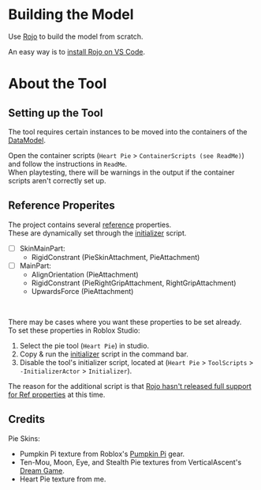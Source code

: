 # Building the Model

Use [Rojo](https://rojo.space/) to build the model from scratch.

An easy way is to [install Rojo on VS Code](https://rojo.space/docs/v7/getting-started/installation/).

# About the Tool

## Setting up the Tool

The tool requires certain instances to be moved into the containers of the [DataModel](https://create.roblox.com/docs/reference/engine/classes/DataModel).

Open the container scripts (`Heart Pie` > `ContainerScripts (see ReadMe)`) and follow the instructions in `ReadMe`.<br>
When playtesting, there will be warnings in the output if the container scripts aren't correctly set up.

## Reference Properites

The project contains several [reference](https://rojo.space/docs/v7/properties/#ref) properties.<br>
These are dynamically set through the [initializer](/src/Heart%20Pie/ToolScripts/-InitializerActor/Initializer.server.luau) script.

- [ ] SkinMainPart:
    - RigidConstrant (PieSkinAttachment, PieAttachment)
- [ ] MainPart:
    - AlignOrientation (PieAttachment)
    - RigidConstrant (PieRightGripAttachment, RightGripAttachment)
    - UpwardsForce (PieAttachment)

<br>

There may be cases where you want these properties to be set already.<br>
To set these properties in Roblox Studio:

1. Select the pie tool (`Heart Pie`) in studio.
2. Copy & run the [initializer](/src/Heart%20Pie/ToolScripts/-InitializerActor/Initializer.server.luau) script in the command bar.
3. Disable the tool's initializer script, located at (`Heart Pie` > `ToolScripts` > `-InitializerActor` > `Initializer`).

The reason for the additional script is that [Rojo hasn't released full support for Ref properties](https://github.com/rojo-rbx/rojo/blob/7e2bab921aa71f76d07d0424e4bb4064e8b7c995/CHANGELOG.md) at this time.

## Credits

Pie Skins:
- Pumpkin Pi texture from Roblox's [Pumpkin Pi](https://www.roblox.com/catalog/16986805/Pumpkin-Pi) gear.
- Ten-Mou, Moon, Eye, and Stealth Pie textures from VerticalAscent's [Dream Game](https://www.roblox.com/games/5475056496/Dream-Game).
- Heart Pie texture from me.
